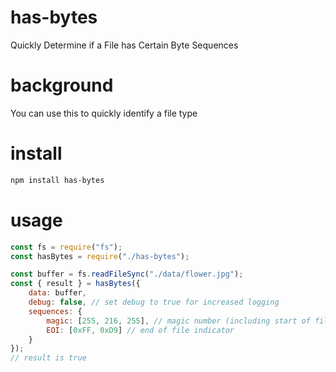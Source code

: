 # has-bytes
Quickly Determine if a File has Certain Byte Sequences

# background
You can use this to quickly identify a file type

# install
```bash
npm install has-bytes
```

# usage
```javascript
const fs = require("fs");
const hasBytes = require("./has-bytes");

const buffer = fs.readFileSync("./data/flower.jpg");
const { result } = hasBytes({
    data: buffer,
    debug: false, // set debug to true for increased logging
    sequences: {
        magic: [255, 216, 255], // magic number (including start of file)
        EOI: [0xFF, 0xD9] // end of file indicator
    }
});
// result is true
```